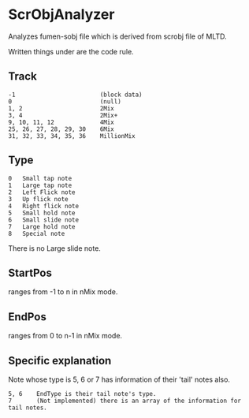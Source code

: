 # ScrObjAnalyzer
Analyzes fumen-sobj file which is derived from scrobj file of MLTD.

Written things under are the code rule.

## Track

    -1                        (block data)  
    0                         (null)  
    1, 2                      2Mix  
    3, 4                      2Mix+  
    9, 10, 11, 12             4Mix  
    25, 26, 27, 28, 29, 30	  6Mix  
    31, 32, 33, 34, 35, 36	  MillionMix

## Type

    0   Small tap note
    1   Large tap note
    2   Left Flick note
    3   Up flick note
    4   Right flick note
    5   Small hold note
    6   Small slide note
    7   Large hold note
    8   Special note

There is no Large slide note.

## StartPos

ranges from -1 to n in nMix mode.

## EndPos

ranges from 0 to n-1 in nMix mode.

## Specific explanation

Note whose type is 5, 6 or 7 has information of their 'tail' notes also.

    5, 6    EndType is their tail note's type.
    7       (Not implemented) there is an array of the information for tail notes.
